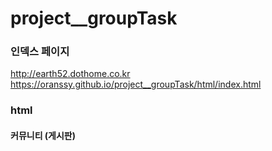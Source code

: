 # project__groupTask     

### 인덱스 페이지       
http://earth52.dothome.co.kr      
https://oranssy.github.io/project__groupTask/html/index.html      


### html     

#### 커뮤니티 (게시판)     
